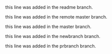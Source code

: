 this line was added in the readme branch.

this line was added in the remote master branch.

this line was added in the master branch.

this line was added in the newbranch branch.

this line was added in the prbranch branch.
